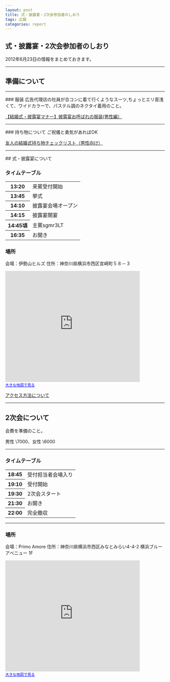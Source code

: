 ```yaml
---
layout: post
title: 式・披露宴・2次会参加者のしおり 
tags: 広報
categories: report 
---
```

 式・披露宴・2次会参加者のしおり
-----------------

2012年6月23日の情報をまとめておきます。

<hr />

## 準備について
<hr />
### 服装
広告代理店の社員が合コンに着て行くようなスーツ,ちょっとエリ首浅くて、ワイドカラーで、パステル調のネクタイ着用のこと。

[【結婚式・披露宴マナー】披露宴お呼ばれの服装(男性編）](http://allabout.co.jp/gm/gc/71880/)

<hr />
### 持ち物について
ご祝儀と勇気があればOK

[友人の結婚式持ち物チェックリスト（男性向け）](http://awa.hatenablog.jp/entry/20120426/1335417453)

<hr />
## 式・披露宴について

### タイムテーブル

<table>
<tr><th>13:20</th><td>来賓受付開始</td></tr> 
<tr><th>13:45</th><td>挙式</td></tr>
<tr><th>14:10</th><td>披露宴会場オープン</td></tr>
<tr><th>14:15</th><td>披露宴開宴</td></tr>
<tr><th>14:45頃</th><td>主賓sgmr3LT</td></tr>
<tr><th>16:35</th><td>お開き</td></tr>
</table>


### 場所
会場：伊勢山ヒルズ
住所：神奈川県横浜市西区宮崎町５８－３

<iframe width="425" height="350" frameborder="0" scrolling="no" marginheight="0" marginwidth="0" src="https://maps.google.co.jp/maps?q=%E4%BC%8A%E5%8B%A2%E5%B1%B1%E3%83%92%E3%83%AB%E3%82%BA&amp;ie=UTF8&amp;hl=ja&amp;hq=%E4%BC%8A%E5%8B%A2%E5%B1%B1%E3%83%92%E3%83%AB%E3%82%BA&amp;hnear=%E7%A5%9E%E5%A5%88%E5%B7%9D%E7%9C%8C%E6%A8%AA%E6%B5%9C%E5%B8%82&amp;ll=35.451087,139.626202&amp;spn=0.021185,0.042272&amp;t=m&amp;z=14&amp;iwloc=A&amp;brcurrent=3,0x60185c6e6db102ff:0x5db4e82b559fa853,0&amp;cid=3237307528305058733&amp;output=embed">
</iframe>
<br />
<small>
<a href="https://maps.google.co.jp/maps?q=%E4%BC%8A%E5%8B%A2%E5%B1%B1%E3%83%92%E3%83%AB%E3%82%BA&amp;ie=UTF8&amp;hl=ja&amp;hq=%E4%BC%8A%E5%8B%A2%E5%B1%B1%E3%83%92%E3%83%AB%E3%82%BA&amp;hnear=%E7%A5%9E%E5%A5%88%E5%B7%9D%E7%9C%8C%E6%A8%AA%E6%B5%9C%E5%B8%82&amp;ll=35.451087,139.626202&amp;spn=0.021185,0.042272&amp;t=m&amp;z=14&amp;iwloc=A&amp;brcurrent=3,0x60185c6e6db102ff:0x5db4e82b559fa853,0&amp;cid=3237307528305058733&amp;source=embed" style="color:#0000FF;text-align:left">大きな地図で見る</a>
</small>

[アクセス方法について](http://iseyamahills.jp/access/index.html)

<hr />

## 2次会について

会費を準備のこと。

男性 \7000、女性 \6000

<hr />

### タイムテーブル

<table>
<tr><th>18:45</th><td>受付担当者会場入り</td></tr>
<tr><th>19:10</th><td>受付開始</td></tr> 
<tr><th>19:30</th><td>2次会スタート</td></tr>
<tr><th>21:30</th><td>お開き</td></tr>
<tr><th>22:00</th><td>完全撤収</td></tr>
</table>

<hr />

### 場所
会場：Primo Amore
住所：神奈川県横浜市西区みなとみらい4-4-2 横浜ブルーアベニュー 1F


<iframe width="425" height="350" frameborder="0" scrolling="no" marginheight="0" marginwidth="0" src="https://maps.google.co.jp/maps?f=q&amp;source=s_q&amp;hl=ja&amp;geocode=&amp;q=%E3%83%97%E3%83%AA%E3%83%A2%E3%82%A2%E3%83%A2%E3%83%BC%E3%83%AC&amp;aq=&amp;sll=35.460513,139.62769&amp;sspn=0.010591,0.021136&amp;brcurrent=3,0x60185c42f971e1ff:0x702e95bea7adb044,0&amp;ie=UTF8&amp;hq=%E3%83%97%E3%83%AA%E3%83%A2%E3%82%A2%E3%83%A2%E3%83%BC%E3%83%AC&amp;hnear=&amp;t=m&amp;z=14&amp;iwloc=A&amp;cid=13179246187993027002&amp;ll=35.460198,139.627101&amp;output=embed">
</iframe>
<br />
<small>
<a href="https://maps.google.co.jp/maps?f=q&amp;source=embed&amp;hl=ja&amp;geocode=&amp;q=%E3%83%97%E3%83%AA%E3%83%A2%E3%82%A2%E3%83%A2%E3%83%BC%E3%83%AC&amp;aq=&amp;sll=35.460513,139.62769&amp;sspn=0.010591,0.021136&amp;brcurrent=3,0x60185c42f971e1ff:0x702e95bea7adb044,0&amp;ie=UTF8&amp;hq=%E3%83%97%E3%83%AA%E3%83%A2%E3%82%A2%E3%83%A2%E3%83%BC%E3%83%AC&amp;hnear=&amp;t=m&amp;z=14&amp;iwloc=A&amp;cid=13179246187993027002&amp;ll=35.460198,139.627101" style="color:#0000FF;text-align:left">大きな地図で見る</a>
</small>


